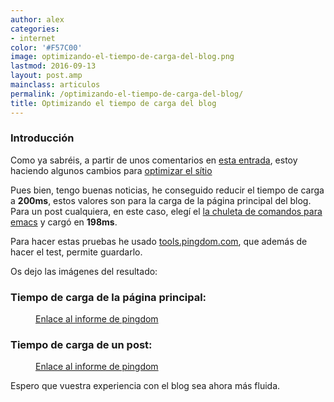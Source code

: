 ```yaml
---
author: alex
categories:
- internet
color: '#F57C00'
image: optimizando-el-tiempo-de-carga-del-blog.png
lastmod: 2016-09-13
layout: post.amp
mainclass: articulos
permalink: /optimizando-el-tiempo-de-carga-del-blog/
title: Optimizando el tiempo de carga del blog
---
```


### Introducción

Como ya sabréis, a partir de unos comentarios en [esta entrada][1], estoy haciendo algunos cambios para [optimizar el sítio][2]

Pues bien, tengo buenas noticias, he conseguido reducir el tiempo de carga a __200ms__, estos valores son para la carga de la página principal del blog. Para un post cualquiera, en este caso, elegí el [la chuleta de comandos para emacs](https://elbauldelprogramador.com/chuleta-atajos-teclado-emacs/ "Chuleta de comandos para emacs") y cargó en __198ms__.

Para hacer estas pruebas he usado [tools.pingdom.com][3], que además de hacer el test, permite guardarlo.

<!--more--><!--ad-->

Os dejo las imágenes del resultado:

### Tiempo de carga de la página principal:

<figure>
    <amp-img on="tap:lightbox1" role="button" tabindex="0" layout="responsive" src="/img/optimizando-el-tiempo-de-carga-del-blog.png" alt="{{ title }}" title="{{ title }}" width="628" height="262"></amp-img>
    <figcaption><a href="https://tools.pingdom.com/#!/cl3wzb/https://elbauldelprogramador.com/">Enlace al informe de pingdom</a></figcaption>
</figure>

### Tiempo de carga de un post:

<figure>
<amp-img on="tap:lightbox1" role="button" tabindex="0" layout="responsive" src="/img/optimizando-el-tiempo-de-carga-del-blog2.png" alt="{{ title }}" title="{{ title }}" width="631" height="262"></amp-img>
<figcaption><a href="https://tools.pingdom.com/#!/c6QWJL/https://elbauldelprogramador.com/chuleta-atajos-teclado-emacs/">Enlace al informe de pingdom</a></figcaption>
</figure>

Espero que vuestra experiencia con el blog sea ahora más fluida.

 [1]: https://elbauldelprogramador.com/video-demostracion-del-proyecto-wifibar/
 [2]: https://elbauldelprogramador.com/pequeno-redisenp-en-el-blog/
 [3]: http://tools.pingdom.com/
